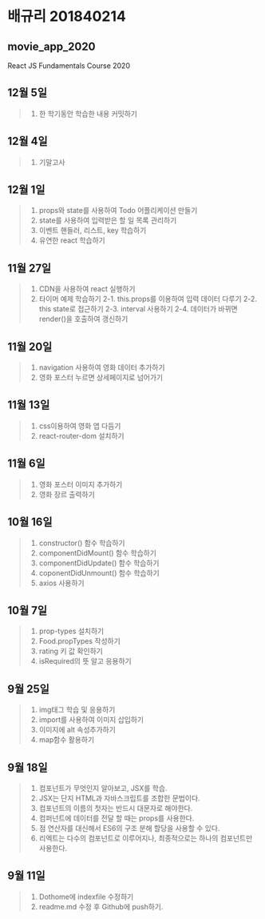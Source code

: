 # 배규리 201840214
## movie_app_2020
React JS Fundamentals Course 2020
## 12월 5일
 >1. 한 학기동안 학습한 내용 커밋하기

## 12월 4일
 >1. 기말고사

## 12월 1일 
 >1. props와 state를 사용하여 Todo 어플리케이션 만들기
 >2. state를 사용하여 입력받은 할 일 목록 관리하기
 >3. 이벤트 핸들러, 리스트, key 학습하기
 >4. 유연한 react 학습하기

## 11월 27일
 >1. CDN을 사용하여 react 실행하기
 >2. 타이머 예제 학습하기
     2-1. this.props를 이용하여 입력 데이터 다루기
     2-2. this state로 접근하기
     2-3. interval 사용하기
     2-4. 데이터가 바뀌면 render()을 호출하여 갱신하기

## 11월 20일
 >1. navigation 사용하여 영화 데이터 추가하기
 >2. 영화 포스터 누르면 상세페이지로 넘어가기

## 11월 13일
 >1. css이용하여 영화 앱 다듬기
 >2. react-router-dom 설치하기

## 11월 6일
 >1. 영화 포스터 이미지 추가하기
 >2. 영화 장르 출력하기

## 10월 16일
 >1. constructor() 함수 학습하기
 >2. componentDidMount() 함수 학습하기
 >3. componentDidUpdate() 함수 학습하기
 >4. coponentDidUnmount() 함수 학습하기
 >5. axios 사용하기

## 10월 7일
>1. prop-types 설치하기
>2. Food.propTypes 작성하기
>3. rating 키 값 확인하기
>4. isRequired의 뜻 알고 응용하기

## 9월 25일
>1. img태그 학습 및 응용하기
>2. import를 사용하여 이미지 삽입하기
>3. 이미지에 alt 속성추가하기
>4. map함수 활용하기

## 9월 18일
>1. 컴포넌트가 무엇인지 알아보고, JSX를 학습.
>2. JSX는 단지 HTML과 자바스크립트를 조합한 문법이다.
>3. 컴포넌트의 이름의 첫자는 반드시 대문자로 해야한다.
>4. 컴퍼넌트에 데이터를 전달 할 때는 props를 사용한다.
>5. 점 연산자를 대신해서 ES6의 구조 분해 할당을 사용할 수 있다.
>6. 리엑트는 다수의 컴포넌트로 이루어지나, 최종적으로는 하나의 컴포넌트만 사용한다.

## 9월 11일
>1. Dothome에 indexfile 수정하기
>2. readme.md 수정 후 Github에 push하기.


